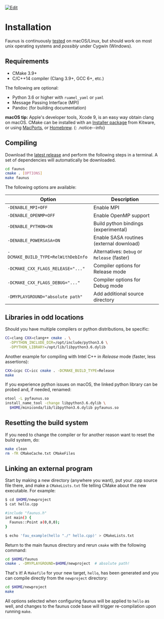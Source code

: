 ---
---
[![Edit](https://img.shields.io/badge/Github-Improve_this_page-orange.svg)]({{site.github.repository_url}}/blob/master/docs/{{page.path}})

# Installation

Faunus is continuously [tested](https://travis-ci.org/mlund/neofaunus) on macOS/Linux,
but should work on most unix operating systems and _possibly_ under Cygwin (Windows).

## Requirements

- CMake 3.9+
- C/C++14 compiler (Clang 3.9+, GCC 6+, etc.)

The following are optional:

- Python 3.6 or higher with `ruamel_yaml` or `yaml`
- Message Passing Interface (MPI)
- Pandoc (for building documentation)

**macOS tip:**
Apple's developer tools, Xcode 9, is an easy way obtain
clang on macOS. CMake can be installed with an
[Installer package](https://cmake.org/download) from Kitware, or using
[MacPorts](http://www.macports.org), or
[Homebrew](https://brew.sh).
{: .notice--info}

## Compiling

Download the [latest release](https://github.com/mlund/faunus/releases/latest)
and perform the following steps in a terminal.
A set of dependencies will automatically be downloaded.

~~~ bash
cd faunus
cmake . [OPTIONS]
make faunus
~~~

The following options are available:

Option                             | Description
---------------------------------  | ---------------------------------------
`-DENABLE_MPI=OFF`                 | Enable MPI
`-DENABLE_OPENMP=OFF`              | Enable OpenMP support
`-DENABLE_PYTHON=ON`               | Build python bindings (experimental)
`-DENABLE_POWERSASA=ON`            | Enable SASA routines (external download)
`-DCMAKE_BUILD_TYPE=RelWithDebInfo`| Alternatives: `Debug` or `Release` (faster)
`-DCMAKE_CXX_FLAGS_RELEASE="..."`  | Compiler options for Release mode
`-DCMAKE_CXX_FLAGS_DEBUG="..."`    | Compiler options for Debug mode
`-DMYPLAYGROUND="absolute path"`   | Add additional source directory

## Libraries in odd locations

Should you have multiple compilers or python distributions, be specific:

~~~ bash
CC=clang CXX=clang++ cmake . \
  -DPYTHON_INCLUDE_DIR=/opt/include/python3.6 \
  -DPYTHON_LIBRARY=/opt/lib/libpython3.6.dylib
~~~

Another example for compiling with Intel C++ in _Release_ mode (faster, less assertions):

~~~ bash
CXX=icpc CC=icc cmake . -DCMAKE_BUILD_TYPE=Release
make
~~~

If you experience python issues on macOS, the linked python library can be probed and,
if needed, renamed:

~~~ bash
otool -L pyfaunus.so
install_name_tool -change libpython3.6.dylib \
  $HOME/miniconda/lib/libpython3.6.dylib pyfaunus.so
~~~

## Resetting the build system

If you need to change the compiler or for another reason want to reset the build system, do:

~~~ bash
make clean
rm -fR CMakeCache.txt CMakeFiles
~~~

## Linking an external program

Start by making a new directory (anywhere you want), put your .cpp source file there,
and make a `CMakeLists.txt` file telling CMake about the new executable.
For example:

~~~ bash
$ cd $HOME/newproject
$ cat hello.cpp

#include "faunus.h"
int main() {
  Faunus::Point a(0,0,0);
}

$ echo 'fau_example(hello "./" hello.cpp)' > CMakeLists.txt
~~~

Return to the main faunus directory and rerun `cmake` with the following command:

~~~ bash
cd $HOME/faunus
cmake . -DMYPLAYGROUND=$HOME/newproject  # absolute path!
~~~

That's it! A `Makefile` for your new target, `hello`, has been generated and you can compile
directly from the `newproject` directory:

~~~ bash
cd $HOME/newproject
make
~~~

All options selected when configuring faunus will be applied to `hello` as well,
and changes to the faunus code base will trigger re-compilation upon running `make`.
